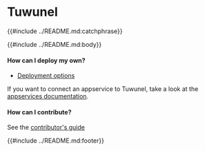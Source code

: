 # Tuwunel

{{#include ../README.md:catchphrase}}

{{#include ../README.md:body}}

#### How can I deploy my own?

- [Deployment options](deploying.md)

If you want to connect an appservice to Tuwunel, take a look at the
[appservices documentation](appservices.md).

#### How can I contribute?

See the [contributor's guide](contributing.md)

{{#include ../README.md:footer}}
